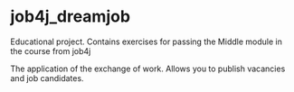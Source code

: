 # job4j_dreamjob
Educational project. Contains exercises for passing the Middle module in the course from job4j

The application of the exchange of work. Allows you to publish vacancies and job candidates.